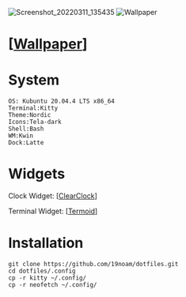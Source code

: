 ![Screenshot_20220311_135435](https://user-images.githubusercontent.com/69153900/157864817-cfb2ab13-9a38-45d2-84f8-76f8ebd8ce95.png)
![Wallpaper](https://user-images.githubusercontent.com/69153900/157869919-2260b3c6-ade4-488b-89d4-21cf4d462a70.jpg)

# \[[Wallpaper](https://user-images.githubusercontent.com/69153900/157869919-2260b3c6-ade4-488b-89d4-21cf4d462a70.jpg)\]

# System
```
OS: Kubuntu 20.04.4 LTS x86_64
Terminal:Kitty
Theme:Nordic
Icons:Tela-dark
Shell:Bash
WM:Kwin
Dock:Latte
```


# Widgets
Clock Widget: \[[ClearClock](https://www.pling.com/p/1666554)\]

Terminal Widget: \[[Termoid](https://bhskr.com/termoid/)\]

# Installation
```
git clone https://github.com/19noam/dotfiles.git
cd dotfiles/.config
cp -r kitty ~/.config/
cp -r neofetch ~/.config/
```
